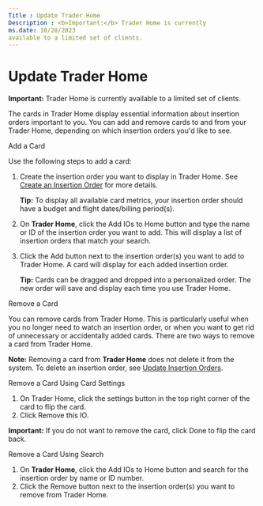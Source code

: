 ```yaml
---
Title : Update Trader Home
Description : <b>Important:</b> Trader Home is currently
ms.date: 10/28/2023
available to a limited set of clients.
---
```



# Update Trader Home





<b>Important:</b> Trader Home is currently
available to a limited set of clients.



The cards in Trader Home display
essential information about insertion orders important to you. You can
add and remove cards to and from your Trader Home, depending on which
insertion orders you'd like to see.

Add a Card

Use the following steps to add a card:

1.  Create the insertion order you want to display in
    Trader Home. See
    <a href="create-an-insertion-order.md" class="xref">Create an
    Insertion Order</a> for more details.
    

    <b>Tip:</b> To display all available card
    metrics, your insertion order should have a budget and flight
    dates/billing period(s).

    
2.  On **Trader Home**, click the Add IOs to
    Home button and type the name or ID of the insertion order
    you want to add. This will display a list of insertion orders that
    match your search.
3.  Click the Add button next to the
    insertion order(s) you want to add to
    Trader Home. A card will
    display for each added insertion order.
    

    <b>Tip:</b> Cards can be dragged and
    dropped into a personalized order. The new order will save and
    display each time you use Trader
    Home.

    

Remove a Card

You can remove cards from Trader
Home. This is particularly useful when you no longer need to
watch an insertion order, or when you want to get rid of unnecessary or
accidentally added cards. There are two ways to remove a card from
Trader Home.



<b>Note:</b> Removing a card from **Trader
Home** does not delete it from the system. To delete an insertion order,
see <a href="update-insertion-orders.md" class="xref">Update Insertion
Orders</a>.



Remove a Card Using Card Settings

1.  On Trader Home, click the
    settings button in the top right corner of the card to flip the
    card.
2.  Click Remove this IO.



<b>Important:</b> If you do not want to remove
the card, click Done to flip the card
back.



Remove a Card Using Search

1.  On **Trader Home**, click the Add IOs to
    Home button and search for the insertion order by name or ID
    number.
2.  Click the Remove button next to
    the insertion order(s) you want to remove from
    Trader Home.




